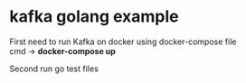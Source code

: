# kafka golang example

First need to run Kafka on docker using docker-compose file \
  cmd -> <b>docker-compose up </b>

Second run go test files